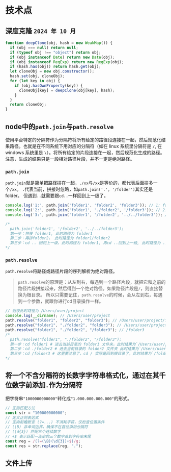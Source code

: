 # 技术点

## 深度克隆 `2024 年 10 月`

```javascript
function deepClone(obj, hash = new WeakMap()) {
  if (obj === null) return null;
  if (typeof obj !== "object") return obj;
  if (obj instanceof Date) return new Date(obj);
  if (obj instanceof RegExp) return new RegExp(obj);
  if (hash.has(obj)) return hash.get(obj);
  let cloneObj = new obj.constructor();
  hash.set(obj, cloneObj);
  for (let key in obj) {
    if (obj.hasOwnProperty(key)) {
      cloneObj[key] = deepClone(obj[key], hash);
    }
  }
  return cloneObj;
}
```

## node中的`path.join`与`path.resolve`

使用平台特定的分隔符作为分隔符将所有给定的路径段连接在一起，然后规范化结果路径。也就是在不同系统下用对应的分隔符（如在 linux 系统里分隔符是 `/`, 在 windows 系统里是 `\`）。将所有给定的片段连接在一起，然后规范化生成的路径。注意，生成的结果只是一段相对路径片段，并不一定是绝对路径。

### `path.join`

`path.join`就是简单把路径拼在一起，`./xx`与`/xx`是等价的，都代表后面拼多一个`/xx`。
`.`代表当前，拼接时忽略，如`path.join('.', '/folder')`其实还是 folder。
但遇到`..`就需要跟`cd..`一样回到上一级了。

```javascript
console.log('1:', path.join('folder1', 'folder2', 'folder3')); // 1: folder1/folder2/folder3
console.log('2:', path.join('folder1', './folder2', '/folder3')); // 2: folder1/folder2/folder3
console.log('3:', path.join('folder1', '/folder2', '../../folder3')); // 3: folder3

/*
  path.join('folder1', '/folder2', '../../folder3');
  第一步：拼接 folder1, 此时路径为 folder1
  第二步：再拼folder2， 此时路径为 folder1/folder2
  第三步：cd .. 回到上一级，此时路径为 folder1, 再cd ..回到上一级, 此时路径为 ., 再拼接folder3, 即 最后结果为folder3
*/
```

### `path.resolve`

`path.resolve`将路径或路径片段的序列解析为绝对路径。
> `path.resolve`的原理是：从左到右，每遇到一个路径片段，就把它和之前的路径片段拼接起来，然后得到一个绝对路径。如果路径片段是`/`，则直接替换为根目录。
所以只需要记住，`path.resolve`的时候，会从左到右，每遇到一个参数，就跟你进行cd目录操作一样。

```javascript
// 假设此时路径为 /Users/user/project
console.log(__dirname); // /Users/user/project
path.resolve("folder1", "folder2", "folder3"); // /Users/user/project/folder1/folder2/folder3
path.resolve("folder1", "./folder2", "folder3"); // /Users/user/project/folder1/folder2/folder3
path.resolve("folder1", "./folder2", "/folder3"); // /folder3
/*
  path.resolve("folder1", "./folder2", "/folder3");
  第一步：cd folder1 # 进去当前目录的 folder1 文件夹，此时结果为`/Users/user/project/folder1`
  第二步：cd ./folder2 # 进去当前目录的 folder2 文件夹 此时结果为`/Users/user/project/folder1/folder2`
  第三步：cd /folder3 # 这里要注意了，cd / 实际是回到根目录了，此时结果为`/folder3`
*/
```

## 将一个不含分隔符的长数字字符串格式化，通过在其千位数字前添加`.`作为分隔符

把字符串`"1000000000000"`转化成`"1.000.000.000.000"`的形式。

```javascript
// 正则匹配方法
const str = "100000000000";
// 定义正则表达式
// 正向前瞻断言 (?=...) 不消耗字符，仅检查位置条件
// (\B) 非单词边界，确保不在首位添加分隔符
// (\d{3}) 匹配三个连续数字
// +$ 表示匹配一连串的三个数字直到字符串末尾
const reg = /(?=(\B)(\d{3})+$)/g;
const res = str.replace(reg, ".");
```

## 文件上传

